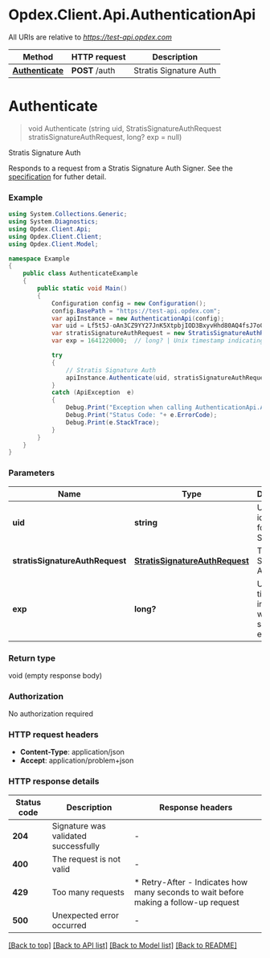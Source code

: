 # Opdex.Client.Api.AuthenticationApi

All URIs are relative to *https://test-api.opdex.com*

Method | HTTP request | Description
------------- | ------------- | -------------
[**Authenticate**](AuthenticationApi.md#authenticate) | **POST** /auth | Stratis Signature Auth


<a name="authenticate"></a>
# **Authenticate**
> void Authenticate (string uid, StratisSignatureAuthRequest stratisSignatureAuthRequest, long? exp = null)

Stratis Signature Auth

Responds to a request from a Stratis Signature Auth Signer. See the [specification](https://github.com/Opdex/SSAS) for futher detail. 

### Example
```csharp
using System.Collections.Generic;
using System.Diagnostics;
using Opdex.Client.Api;
using Opdex.Client.Client;
using Opdex.Client.Model;

namespace Example
{
    public class AuthenticateExample
    {
        public static void Main()
        {
            Configuration config = new Configuration();
            config.BasePath = "https://test-api.opdex.com";
            var apiInstance = new AuthenticationApi(config);
            var uid = Lf5t5J-oAn3CZ9YY27JnK5XtpbjIOD3BxyvHhd80AQ4fsJ7o0J8i5uSjzHZ9jeS3;  // string | Unique identifier for the Stratis ID
            var stratisSignatureAuthRequest = new StratisSignatureAuthRequest(); // StratisSignatureAuthRequest | The Stratis Signature Auth body
            var exp = 1641220000;  // long? | Unix timestamp indicating when the signature expires (optional) 

            try
            {
                // Stratis Signature Auth
                apiInstance.Authenticate(uid, stratisSignatureAuthRequest, exp);
            }
            catch (ApiException  e)
            {
                Debug.Print("Exception when calling AuthenticationApi.Authenticate: " + e.Message );
                Debug.Print("Status Code: "+ e.ErrorCode);
                Debug.Print(e.StackTrace);
            }
        }
    }
}
```

### Parameters

Name | Type | Description  | Notes
------------- | ------------- | ------------- | -------------
 **uid** | **string**| Unique identifier for the Stratis ID | 
 **stratisSignatureAuthRequest** | [**StratisSignatureAuthRequest**](StratisSignatureAuthRequest.md)| The Stratis Signature Auth body | 
 **exp** | **long?**| Unix timestamp indicating when the signature expires | [optional] 

### Return type

void (empty response body)

### Authorization

No authorization required

### HTTP request headers

 - **Content-Type**: application/json
 - **Accept**: application/problem+json


### HTTP response details
| Status code | Description | Response headers |
|-------------|-------------|------------------|
| **204** | Signature was validated successfully |  -  |
| **400** | The request is not valid |  -  |
| **429** | Too many requests |  * Retry-After - Indicates how many seconds to wait before making a follow-up request <br>  |
| **500** | Unexpected error occurred |  -  |

[[Back to top]](#) [[Back to API list]](../README.md#documentation-for-api-endpoints) [[Back to Model list]](../README.md#documentation-for-models) [[Back to README]](../README.md)

